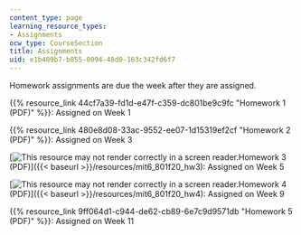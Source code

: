 ```yaml
---
content_type: page
learning_resource_types:
- Assignments
ocw_type: CourseSection
title: Assignments
uid: e1b409b7-b855-0094-48d0-163c342fd6f7
---
```


Homework assignments are due the week after they are assigned.

{{% resource_link 44cf7a39-fd1d-e47f-c359-dc801be9c9fc "Homework 1 (PDF)" %}}: Assigned on Week 1

{{% resource_link 480e8d08-33ac-9552-ee07-1d15319ef2cf "Homework 2 (PDF)" %}}: Assigned on Week 3

[![This resource may not render correctly in a screen reader.](/images/inacessible.gif)Homework 3 (PDF)]({{< baseurl >}}/resources/mit6_801f20_hw3): Assigned on Week 5

[![This resource may not render correctly in a screen reader.](/images/inacessible.gif)Homework 4 (PDF)]({{< baseurl >}}/resources/mit6_801f20_hw4): Assigned on Week 9

{{% resource_link 9ff064d1-c944-de62-cb89-6e7c9d9571db "Homework 5 (PDF)" %}}: Assigned on Week 11